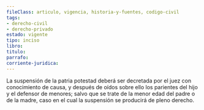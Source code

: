 ```yaml
---
fileClass: articulo, vigencia, historia-y-fuentes, codigo-civil
tags:
- derecho-civil
- derecho-privado
estado: vigente
tipo: inciso
libro:
titulo:
parrafo:
corriente-juridica:
---
```

La suspensión de la patria potestad deberá ser decretada por el juez con conocimiento de causa, y después de oídos sobre ello los parientes del hijo y el defensor de menores; salvo que se trate de la menor edad del padre o de la madre, caso en el cual la suspensión se producirá de pleno derecho.